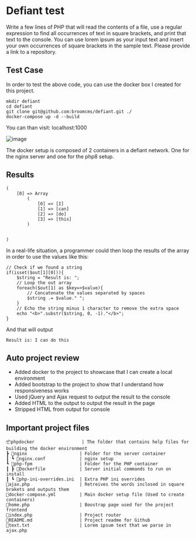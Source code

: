 # Defiant test


Write a few lines of PHP that will read the contents of a file, use a regular expression to find all occurrences of text in square brackets, and print that text to the console. You can use lorem ipsum as your input text and insert your own occurrences of square brackets in the sample text. Please provide a link to a repository.
## Test Case

In order to test the above code, you can use the docker box I created for this project.

    mkdir defiant
    cd defiant
    git clone git@github.com:broomcms/defiant.git ./
    docker-compose up -d --build

You can than visit:
localhost:1000

![image](https://user-images.githubusercontent.com/63425041/149439833-b8c5e58b-95cc-4b12-b49f-4473c0be7114.png)

The docker setup is composed of 2 containers in a defiant network. One for the nginx server and one for the php8 setup.

## Results


    (
        [0] => Array
            (
                [0] => [I]
                [1] => [can]
                [2] => [do]
                [3] => [this]
            )


    )


In a real-life situation, a programmer could then loop the results of the array in order to use the values like this:


    // Check if we found a string
    if(isset($out[1][0])){
        $string = "Result is: ";
        // Loop the out array
        foreach($out[1] as $key=>$value){
            // Concatenate the values separated by spaces
            $string .= $value." ";
        }
        // Echo the string minus 1 character to remove the extra space
        echo "<b>".substr($string, 0, -1)."</b>";
    }


And that will output

    Result is: I can do this

## Auto project review


 - Added docker to the project to showcase that I can create a local environment
 - Added bootstrap to the project to show that I understand how responsiveness works
 - Used jQuery and Ajax request to output the result to the console
 - Added HTML to the output to output the result in the page
 - Stripped HTML from output for console

 ## Important project files

    📦phpdocker                  | The folder that contains help files for building the docker environment
    ┣ 📂nginx                    | Folder for the server container
    ┃ ┗ 📜nginx.conf             | nginx setup
    ┗ 📂php-fpm                  | Folder for the PHP container
    ┃ ┣ 📜Dockerfile             | Server initial commands to run on install
    ┃ ┗ 📜php-ini-overrides.ini  | Extra PHP ini overrides
    📜ajax.php                   | Retreives the words inclosed in square brakets and outputs them
    📜docker-compose.yml         | Main docker setup file (Used to create containers)
    📜home.php                   | Boostrap page used for the project frontend
    📜index.php                  | Project router
    📜README.md                  | Project readme for Github
    📜text.txt                   | Lorem ipsum text that we parse in ajax.php
